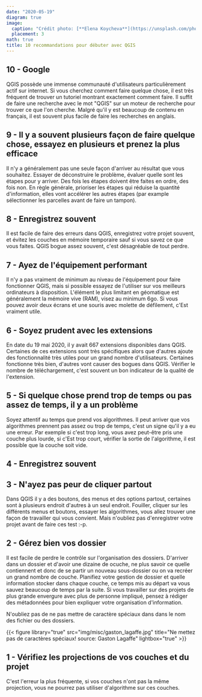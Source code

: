```yaml
---
date: "2020-05-19"
diagram: true
image:
  caption: "Crédit photo: [**Elena Koycheva**](https://unsplash.com/photos/GUYCM0jhuSA)"
  placement: 3
math: true
title: 10 recommandations pour débuter avec QGIS
---
```



## 10 - Google

QGIS possède une immense communauté d'utilisateurs particulièrement actif sur internet. Si vous cherchez comment faire quelque chose, il est très fréquent de trouver un tutoriel montrant exactement comment faire. Il suffit de faire une recherche avec le mot "QGIS" sur un moteur de recherche pour trouver ce que l'on cherche. Malgré qu'il y est beaucoup de contenu en français, il est souvent plus facile de faire les recherches en anglais.


## 9 - Il y a souvent plusieurs façon de faire quelque chose, essayez en plusieurs et prenez la plus efficace

Il n'y a généralement pas une seule façon d'arriver au résultat que vous souhaitez. Essayer de déconstruire le problème, évaluer quelle sont les étapes pour y arriver. Des fois les étapes doivent être faites en ordre, des fois non. En règle générale, prioriser les étapes qui réduise la quantité d'information, elles vont accélérer les autres étapes (par example sélectionner les parcelles avant de faire un tampon).


## 8 - Enregistrez souvent
 
Il est facile de faire des erreurs dans QGIS, enregistrez votre projet souvent, et évitez les couches en mémoire temporaire sauf si vous savez ce que vous faites. QGIS bogue assez souvent, c'est désagréable de tout perdre. 

 
## 7 - Ayez de l'équipement performant

Il n'y a pas vraiment de minimum au niveau de l'équipement pour faire fonctionner QGIS, mais si possible essayez de l'utiliser sur vos meilleurs ordinateurs à disposition. L'élément le plus limitant en géomatique est généralement la mémoire vive (RAM), visez au minimum 6go. Si vous pouvez avoir deux écrans et une souris avec molette de défilement, c'Est vraiment utile.


## 6 - Soyez prudent avec les extensions

En date du 19 mai 2020, il y avait 667 extensions disponibles dans QGIS. Certaines de ces extensions sont très spécifiques alors que d'autres ajoute des fonctionnalité très utiles pour un grand nombre d'utilisateurs. Certaines fonctionne très bien, d'autres vont causer des bogues dans QGIS. Vérifier le nombre de téléchargement, c'est souvent un bon indicateur de la qualité de l'extension.




## 5 - Si quelque chose prend trop de temps ou pas assez de temps, il y a un problème

Soyez attentif au temps que prend vos algorithmes. Il peut arriver que vos algorithmes prennent pas assez ou trop de temps, c'est un signe qu'il y a eu une erreur. Par exemple si c'est trop long, vous avez peut-être pris une couche plus lourde, si c'Est trop court, vérifier la sortie de l'algorithme, il est possible que la couche soit vide.  



## 4 - Enregistrez souvent

## 3 - N'ayez pas peur de cliquer partout

Dans QGIS il y a des boutons, des menus et des options partout, certaines sont à plusieurs endroit d'autres à un seul endroit. Fouiller, cliquer sur les différents menus et boutons, essayer les algorithmes, vous allez trouver une façon de travailler qui vous convient. Mais n'oubliez pas d'enregistrer votre projet avant de faire ces test :-p.



## 2 - Gérez bien vos dossier


Il est facile de perdre le contrôle sur l'organisation des dossiers. D'arriver dans un dossier et d'avoir une dizaine de ocuche, ne plus savoir ce quelle contiennent et donc de se partir un nouveau sous-dossier ou on va recréer un grand nombre de couche. Planifiez votre gestion de dossier et quelle information stocker dans chaque couche, ce temps mis au départ va vous sauvez beaucoup de temps par la suite. Si vous travailler sur des projets de plus grande envergure avec plus de personne impliqué, pensez à rédiger des métadonnées pour bien expliquer votre organisation d'information.

N'oubliez pas de ne pas mettre de caractère spéciaux dans dans le nom des fichier ou des dossiers.

{{< figure library="true" src="img/misc/gaston_lagaffe.jpg" title="Ne mettez pas de caractères spéciaux! source: Gaston Lagaffe" lightbox="true" >}}


## 1 - Vérifiez les projections de vos couches et du projet

C'est l'erreur la plus fréquente, si vos couches n'ont pas la même projection, vous ne pourrez pas utiliser d'algorithme sur ces couches. 